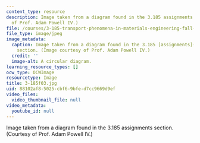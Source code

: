 ```yaml
---
content_type: resource
description: Image taken from a diagram found in the 3.185 assignments section. (Courtesy
  of Prof. Adam Powell IV.)
file: /courses/3-185-transport-phenomena-in-materials-engineering-fall-2003/88102af85025cbf69bfed7cc9669d9ef_3-185f03.jpg
file_type: image/jpeg
image_metadata:
  caption: Image taken from a diagram found in the 3.185 [assignments](/courses/3-185-transport-phenomena-in-materials-engineering-fall-2003/pages/assignments)
    section. (Image courtesy of Prof. Adam Powell IV.)
  credit: ''
  image-alt: A circular diagram.
learning_resource_types: []
ocw_type: OCWImage
resourcetype: Image
title: 3-185f03.jpg
uid: 88102af8-5025-cbf6-9bfe-d7cc9669d9ef
video_files:
  video_thumbnail_file: null
video_metadata:
  youtube_id: null
---
```

Image taken from a diagram found in the 3.185 assignments section. (Courtesy of Prof. Adam Powell IV.)

